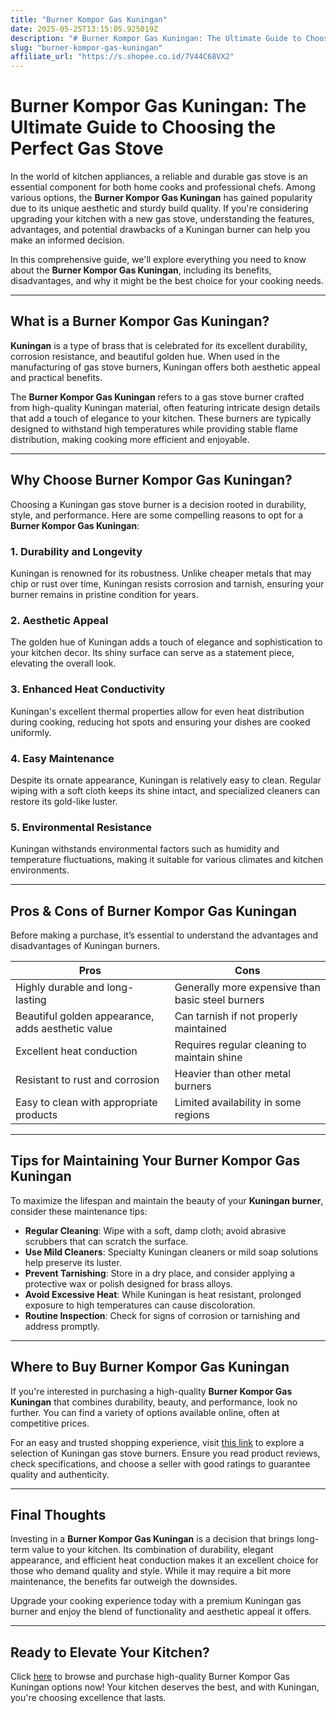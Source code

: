 ```yaml
---
title: "Burner Kompor Gas Kuningan"
date: 2025-05-25T13:15:05.925019Z
description: "# Burner Kompor Gas Kuningan: The Ultimate Guide to Choosing the Perfect Gas Stove..."
slug: "burner-kompor-gas-kuningan"
affiliate_url: "https://s.shopee.co.id/7V44C68VX2"
---
```

# Burner Kompor Gas Kuningan: The Ultimate Guide to Choosing the Perfect Gas Stove

In the world of kitchen appliances, a reliable and durable gas stove is an essential component for both home cooks and professional chefs. Among various options, the **Burner Kompor Gas Kuningan** has gained popularity due to its unique aesthetic and sturdy build quality. If you're considering upgrading your kitchen with a new gas stove, understanding the features, advantages, and potential drawbacks of a Kuningan burner can help you make an informed decision.

In this comprehensive guide, we'll explore everything you need to know about the **Burner Kompor Gas Kuningan**, including its benefits, disadvantages, and why it might be the best choice for your cooking needs.

---

## What is a Burner Kompor Gas Kuningan?

**Kuningan** is a type of brass that is celebrated for its excellent durability, corrosion resistance, and beautiful golden hue. When used in the manufacturing of gas stove burners, Kuningan offers both aesthetic appeal and practical benefits.

The **Burner Kompor Gas Kuningan** refers to a gas stove burner crafted from high-quality Kuningan material, often featuring intricate design details that add a touch of elegance to your kitchen. These burners are typically designed to withstand high temperatures while providing stable flame distribution, making cooking more efficient and enjoyable.

---

## Why Choose Burner Kompor Gas Kuningan?

Choosing a Kuningan gas stove burner is a decision rooted in durability, style, and performance. Here are some compelling reasons to opt for a **Burner Kompor Gas Kuningan**:

### 1. Durability and Longevity

Kuningan is renowned for its robustness. Unlike cheaper metals that may chip or rust over time, Kuningan resists corrosion and tarnish, ensuring your burner remains in pristine condition for years.

### 2. Aesthetic Appeal

The golden hue of Kuningan adds a touch of elegance and sophistication to your kitchen decor. Its shiny surface can serve as a statement piece, elevating the overall look.

### 3. Enhanced Heat Conductivity

Kuningan's excellent thermal properties allow for even heat distribution during cooking, reducing hot spots and ensuring your dishes are cooked uniformly.

### 4. Easy Maintenance

Despite its ornate appearance, Kuningan is relatively easy to clean. Regular wiping with a soft cloth keeps its shine intact, and specialized cleaners can restore its gold-like luster.

### 5. Environmental Resistance

Kuningan withstands environmental factors such as humidity and temperature fluctuations, making it suitable for various climates and kitchen environments.

---

## Pros & Cons of Burner Kompor Gas Kuningan

Before making a purchase, it’s essential to understand the advantages and disadvantages of Kuningan burners.

| **Pros**                                | **Cons**                                  |
|-----------------------------------------|-------------------------------------------|
| Highly durable and long-lasting      | Generally more expensive than basic steel burners  |
| Beautiful golden appearance, adds aesthetic value | Can tarnish if not properly maintained  |
| Excellent heat conduction             | Requires regular cleaning to maintain shine |
| Resistant to rust and corrosion       | Heavier than other metal burners         |
| Easy to clean with appropriate products | Limited availability in some regions    |

---

## Tips for Maintaining Your Burner Kompor Gas Kuningan

To maximize the lifespan and maintain the beauty of your **Kuningan burner**, consider these maintenance tips:

- **Regular Cleaning**: Wipe with a soft, damp cloth; avoid abrasive scrubbers that can scratch the surface.
- **Use Mild Cleaners**: Specialty Kuningan cleaners or mild soap solutions help preserve its luster.
- **Prevent Tarnishing**: Store in a dry place, and consider applying a protective wax or polish designed for brass alloys.
- **Avoid Excessive Heat**: While Kuningan is heat resistant, prolonged exposure to high temperatures can cause discoloration.
- **Routine Inspection**: Check for signs of corrosion or tarnishing and address promptly.

---

## Where to Buy Burner Kompor Gas Kuningan

If you're interested in purchasing a high-quality **Burner Kompor Gas Kuningan** that combines durability, beauty, and performance, look no further. You can find a variety of options available online, often at competitive prices.

For an easy and trusted shopping experience, visit [this link](https://s.shopee.co.id/7V44C68VX2) to explore a selection of Kuningan gas stove burners. Ensure you read product reviews, check specifications, and choose a seller with good ratings to guarantee quality and authenticity.

---

## Final Thoughts

Investing in a **Burner Kompor Gas Kuningan** is a decision that brings long-term value to your kitchen. Its combination of durability, elegant appearance, and efficient heat conduction makes it an excellent choice for those who demand quality and style. While it may require a bit more maintenance, the benefits far outweigh the downsides.

Upgrade your cooking experience today with a premium Kuningan gas burner and enjoy the blend of functionality and aesthetic appeal it offers.

---

## Ready to Elevate Your Kitchen?  
Click [here](https://s.shopee.co.id/7V44C68VX2) to browse and purchase high-quality Burner Kompor Gas Kuningan options now! Your kitchen deserves the best, and with Kuningan, you're choosing excellence that lasts.